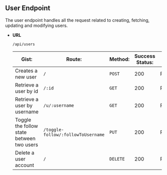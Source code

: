 ## **User Endpoint**

The user endpoint handles all the request related to creating, fetching, updating and modifying users.

- **URL**

  ```
  /api/users
  ```

  | Gist:                                     | Route:                             | Method:  | Success Status: | Type:   |
  | ----------------------------------------- | ---------------------------------- | -------- | --------------- | ------- |
  | Creates a new user                        | `/`                                | `POST`   | 200             | PUBLIC  |
  | Retrieve a user by id                     | `/:id`                             | `GET`    | 200             | PUBLIC  |
  | Retrieve a user by username               | `/u/:username`                     | `GET`    | 200             | PUBLIC  |
  | Toggle the follow state between two users | `/toggle-follow/:followToUsername` | `PUT`    | 200             | PRIVATE |
  | Delete a user account                     | `/`                                | `DELETE` | 200             | PRIVATE |
